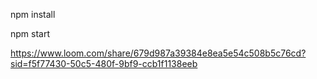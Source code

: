 npm install


npm start 





https://www.loom.com/share/679d987a39384e8ea5e54c508b5c76cd?sid=f5f77430-50c5-480f-9bf9-ccb1f1138eeb
